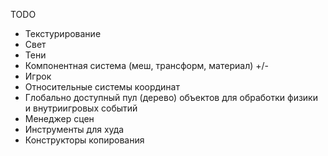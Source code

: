 TODO

* Текстурирование
* Свет
* Тени
* Компонентная система (меш, трансформ, материал) +/-
* Игрок
* Относительные системы координат
* Глобально доступный пул (дерево) объектов для обработки физики и внутриигровых событий
* Менеджер сцен
* Инструменты для худа
* Конструкторы копирования